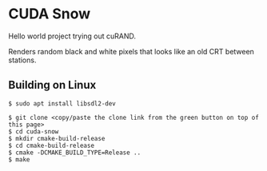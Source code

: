 # CUDA Snow

Hello world project trying out cuRAND.

Renders random black and white pixels that looks like an old CRT between stations.


## Building on Linux

```
$ sudo apt install libsdl2-dev

$ git clone <copy/paste the clone link from the green button on top of this page>
$ cd cuda-snow
$ mkdir cmake-build-release
$ cd cmake-build-release
$ cmake -DCMAKE_BUILD_TYPE=Release ..
$ make
```
